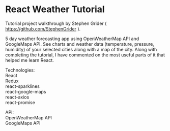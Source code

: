 # React Weather Tutorial

Tutorial project walkthrough by Stephen Grider ( https://github.com/StephenGrider ).

5 day weather forecasting app using OpenWeatherMap API and GoogleMaps API. See charts and weather data (temperature, pressure, humidity) of your selected cities along with a map of the city. Along with completing the tutorial, I have commented on the most useful parts of it that helped me learn React.

Technologies:<br>
React<br>
Redux<br>
react-sparklines<br>
react-google-maps<br>
react-axios<br>
react-promise<br>

API:<br>
OpenWeatherMap API<br>
GoogleMaps API

